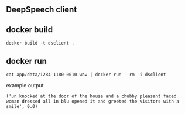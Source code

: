 
## DeepSpeech client

## docker build
```
docker build -t dsclient .
```

## docker run
```
cat app/data/1284-1180-0010.wav | docker run --rm -i dsclient
```
example output
```
('un knocked at the door of the house and a chubby pleasant faced woman dressed all in blu opened it and greeted the visitors with a smile', 0.0)
```
